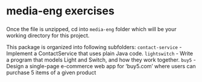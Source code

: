 # media-eng exercises

###
Once the file is unzipped, cd into `media-eng` folder which will be your working directory for this project.

This package is organized into following subfolders:
    `contact-service` - Implement a ContactService that uses plain Java code.
    `lightswitch` - Write a program that models Light and Switch, and how they work together.
    `buy5` - Design a single-page e-commerce web app for ‘buy5.com’ where users can purchase
             5 items of a given product
    
    
